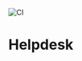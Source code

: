 ![CI](https://github.com/VladSychev1983/http_js/actions/workflows/web.yml/badge.svg)

# Helpdesk

<!-- [Ссылка на виджет ](https://vladsychev1983.github.io/http_js/) -->
